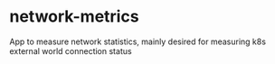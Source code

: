 # network-metrics
App to measure network statistics, mainly desired for measuring k8s external world connection status
